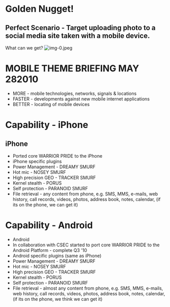 # Golden Nugget! 

## Perfect Scenario - Target uploading photo to a social media site taken with a mobile device.

What can we get?
![img-0.jpeg](img-0.jpeg)
# MOBILE THEME BRIEFING MAY 282010 

- MORE - mobile technologies, networks, signals \& locations
- FASTER - developments against new mobile internet applications
- BETTER - locating of mobile devices
# Capability - iPhone 

## iPhone

- Ported core WARRIOR PRIDE to the iPhone
- iPhone specific plugins
- Power Management - DREAMY SMURF
- Hot mic - NOSEY SMURF
- High precision GEO - TRACKER SMURF
- Kernel stealth - PORUS
- Self protection - PARANOID SMURF
- File retrieval - any content from phone, e.g. SMS, MMS, e-mails, web history, call records, videos, photos, address book, notes, calendar, (if its on the phone, we can get it)
# Capability - Android 

- Android
- In collaboration with CSEC started to port core WARRIOR PRIDE to the Android Platform - complete Q3 '10
- Android specific plugins (same as iPhone)
- Power Management - DREAMY SMURF
- Hot mic - NOSEY SMURF
- High precision GEO - TRACKER SMURF
- Kernel stealth - PORUS
- Self protection - PARANOID SMURF
- File retrieval - almost any content from phone, e.g. SMS, MMS, e-mails, web history, call records, videos, photos, address book, notes, calendar, (if its on the phone, we think we can get it)
